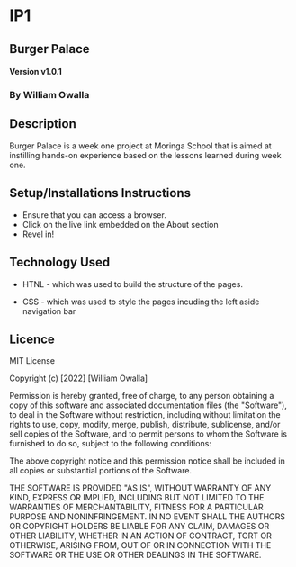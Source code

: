 
# IP1

## Burger Palace

#### Version v1.0.1

### By William Owalla 

## Description
Burger Palace is a week one project at Moringa School that is aimed at instilling hands-on experience based on the lessons learned during week one. 

## Setup/Installations Instructions
* Ensure that you can access a browser.
* Click on the live link embedded on the About section
* Revel in!

## Technology Used
* HTNL - which was used to build the structure of the pages.

* CSS - which was used to style the pages incuding the left aside navigation bar

## Licence

MIT License

Copyright (c) [2022] [William Owalla]

Permission is hereby granted, free of charge, to any person obtaining a copy
of this software and associated documentation files (the "Software"), to deal
in the Software without restriction, including without limitation the rights
to use, copy, modify, merge, publish, distribute, sublicense, and/or sell
copies of the Software, and to permit persons to whom the Software is
furnished to do so, subject to the following conditions:

The above copyright notice and this permission notice shall be included in all
copies or substantial portions of the Software.

THE SOFTWARE IS PROVIDED "AS IS", WITHOUT WARRANTY OF ANY KIND, EXPRESS OR
IMPLIED, INCLUDING BUT NOT LIMITED TO THE WARRANTIES OF MERCHANTABILITY,
FITNESS FOR A PARTICULAR PURPOSE AND NONINFRINGEMENT. IN NO EVENT SHALL THE
AUTHORS OR COPYRIGHT HOLDERS BE LIABLE FOR ANY CLAIM, DAMAGES OR OTHER
LIABILITY, WHETHER IN AN ACTION OF CONTRACT, TORT OR OTHERWISE, ARISING FROM,
OUT OF OR IN CONNECTION WITH THE SOFTWARE OR THE USE OR OTHER DEALINGS IN THE
SOFTWARE.
